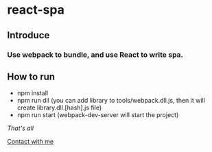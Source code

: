 # react-spa

## Introduce
### Use webpack to bundle, and use React to write spa.

## How to run
* npm install
* npm run dll (you can add library to tools/webpack.dll.js, then it will create library.dll.[hash].js file)
* npm run start (webpack-dev-server will start the project)

*That's all*

[Contact with me](https://twitter.com/007074Kai)
